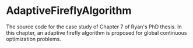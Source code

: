 # AdaptiveFireflyAlgorithm
The source code for the case study of Chapter 7 of Ryan's PhD thesis. In this chapter, an adaptive firefly algorithm is proposed for global continuous optimization problems.

